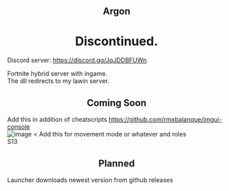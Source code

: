 <h2 align="center">Argon</h2>

<h1 align="center">Discontinued.</h1>

Discord server:  https://discord.gg/JqJDDBFUWn 

Fortnite hybrid server with ingame.<br>
The dll redirects to my lawin server.<br>

<h2 align="center">Coming Soon</h2>

Add this in addition of cheatscripts https://github.com/rmxbalanque/imgui-console<br>
![image](https://user-images.githubusercontent.com/84999745/167729682-e01cf7ba-df13-4378-8eb9-c07687c104ea.png) < Add this for movement mode or whatever and roles<br>
S13

<h2 align="center">Planned</h2>

Launcher downloads newest version from github releases
